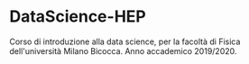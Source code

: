 # DataScience-HEP

Corso di introduzione alla data science, per la facoltà di Fisica dell'università Milano Bicocca.
Anno accademico 2019/2020.
